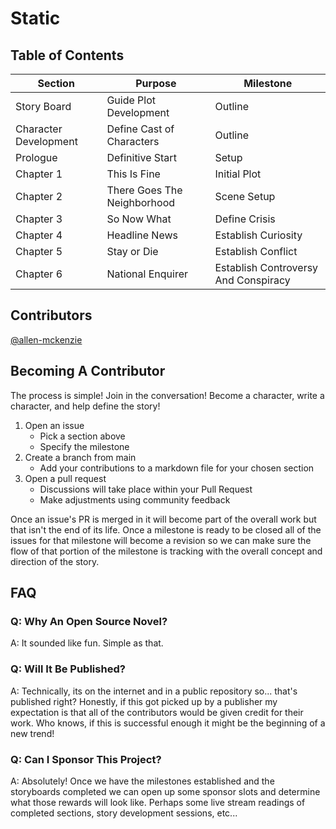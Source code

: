 # Static

## Table of Contents

| Section | Purpose | Milestone |
|---------|---------|-----------|
| Story Board | Guide Plot Development | Outline |
| Character Development | Define Cast of Characters | Outline |
| Prologue | Definitive Start | Setup |
| Chapter 1 | This Is Fine | Initial Plot |
| Chapter 2 | There Goes The Neighborhood | Scene Setup |
| Chapter 3 | So Now What | Define Crisis |
| Chapter 4 | Headline News | Establish Curiosity |
| Chapter 5 | Stay or Die | Establish Conflict |
| Chapter 6 | National Enquirer | Establish Controversy And Conspiracy |


## Contributors
[@allen-mckenzie](https://github.com/allen-mckenzie)

## Becoming A Contributor
The process is simple! Join in the conversation! Become a character, write a character, and help define the story! 
1. Open an issue
	- Pick a section above
	- Specify the milestone
2. Create a branch from main
	- Add your contributions to a markdown file for your chosen section
3. Open a pull request
	- Discussions will take place within your Pull Request
	- Make adjustments using community feedback

Once an issue's PR is merged in it will become part of the overall work but that isn't the end of its life. Once a milestone is ready to be closed all of the issues for that milestone will become a revision so we can make sure the flow of that portion of the milestone is tracking with the overall concept and direction of the story.

## FAQ

### Q: Why An Open Source Novel?

A: It sounded like fun. Simple as that.

### Q: Will It Be Published?

A: Technically, its on the internet and in a public repository so... that's published right? Honestly, if this got picked up by a publisher my expectation is that all of the contributors would be given credit for their work. Who knows, if this is successful enough it might be the beginning of a new trend!

### Q: Can I Sponsor This Project?

A: Absolutely! Once we have the milestones established and the storyboards completed we can open up some sponsor slots and determine what those rewards will look like. Perhaps some live stream readings of completed sections, story development sessions, etc...